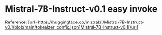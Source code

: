 # Mistral-7B-Instruct-v0.1 easy invoke
Reference:
[url=https://huggingface.co/mistralai/Mistral-7B-Instruct-v0.1/blob/main/tokenizer_config.json]Mistral-7B-Instruct-v0.1[/url]
